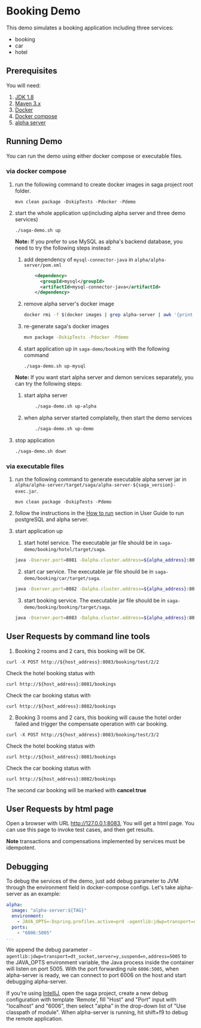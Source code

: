 # Booking Demo
This demo simulates a booking application including three services:
* booking
* car
* hotel

## Prerequisites
You will need:
1. [JDK 1.8][jdk]
2. [Maven 3.x][maven]
3. [Docker][docker]
4. [Docker compose][docker_compose]
5. [alpha server][alpha_server]

[jdk]: http://www.oracle.com/technetwork/java/javase/downloads/jdk8-downloads-2133151.html
[maven]: https://maven.apache.org/install.html
[docker]: https://www.docker.com/get-docker
[docker_compose]: https://docs.docker.com/compose/install/
[alpha_server]: https://github.com/apache/incubator-servicecomb-saga/tree/master/alpha

## Running Demo
You can run the demo using either docker compose or executable files.
### via docker compose
1. run the following command to create docker images in saga project root folder.
   ```
   mvn clean package -DskipTests -Pdocker -Pdemo
   ```

2. start the whole application up(including alpha server and three demo services)
   ```
   ./saga-demo.sh up
   ```

   **Note:** If you prefer to use MySQL as alpha's backend database, you need to try the following steps instead:
   1. add dependency of `mysql-connector-java` in `alpha/alpha-server/pom.xml`
      ```xml
          <dependency>
            <groupId>mysql</groupId>
            <artifactId>mysql-connector-java</artifactId>
          </dependency>
      ```
   2. remove alpha server's docker image
      ```bash
      docker rmi -f $(docker images | grep alpha-server | awk '{print $3}')
      ```
   3. re-generate saga's docker images
      ```bash
      mvn package -DskipTests -Pdocker -Pdemo
      ```
   4. start application up in `saga-demo/booking` with the following command
      ```
      ./saga-demo.sh up-mysql
      ```

   **Note:** If you want start alpha server and demon services separately, you can try the following steps:
   1. start alpha server
      ```bash
          ./saga-demo.sh up-alpha
      ```
   2. when alpha server started complatelly, then start the demo services
      ```bash
          ./saga-demo.sh up-demo
      ```

3. stop application
   ```
   ./saga-demo.sh down
   ```

### via executable files
1. run the following command to generate executable alpha server jar in `alpha/alpha-server/target/saga/alpha-server-${saga_version}-exec.jar`.
   ```
   mvn clean package -DskipTests -Pdemo
   ```

2. follow the instructions in the [How to run](https://github.com/apache/incubator-servicecomb-saga/blob/master/docs/user_guide.md#how-to-run) section in User Guide to run postgreSQL and alpha server.

3. start application up
   1. start hotel service. The executable jar file should be in `saga-demo/booking/hotel/target/saga`.
   ```bash
   java -Dserver.port=8081 -Dalpha.cluster.address=${alpha_address}:8080 -jar hotel-${saga_version}-exec.jar
   ```

   2. start car service. The executable jar file should be in `saga-demo/booking/car/target/saga`.
   ```bash
   java -Dserver.port=8082 -Dalpha.cluster.address=${alpha_address}:8080 -jar car-${saga_version}-exec.jar
   ```

   3. start booking service. The executable jar file should be in `saga-demo/booking/booking/target/saga`.
   ```bash
   java -Dserver.port=8083 -Dalpha.cluster.address=${alpha_address}:8080 -Dcar.service.address=${host_address}:8082 -Dhotel.service.address=${host_address}:8081  -jar booking-${saga_version}-exec.jar
   ```

## User Requests by command line tools
1. Booking 2 rooms and 2 cars, this booking will be OK.
```
curl -X POST http://${host_address}:8083/booking/test/2/2
```
Check the hotel booking status with
```
curl http://${host_address}:8081/bookings
```
Check the car booking status with
```
curl http://${host_address}:8082/bookings

```

2. Booking 3 rooms and 2 cars, this booking will cause the hotel order failed and trigger the compensate operation with car booking.
```
curl -X POST http://${host_address}:8083/booking/test/3/2
```
Check the hotel booking status with
```
curl http://${host_address}:8081/bookings
```
Check the car booking status with
```
curl http://${host_address}:8082/bookings
```
The second car booking will be marked with **cancel:true**

## User Requests by html page

Open a browser with URL http://127.0.0.1:8083, You will get a html page. You can use this page to invoke test cases, and then get results.

**Note** transactions and compensations implemented by services must be idempotent.

## Debugging

To debug the services of the demo, just add debug parameter to JVM through the environment field in docker-compose configs. Let's take alpha-server as an example:

```yaml
alpha:
  image: "alpha-server:${TAG}"
  environment:
    - JAVA_OPTS=-Dspring.profiles.active=prd -agentlib:jdwp=transport=dt_socket,server=y,suspend=n,address=5005
  ports:
    - "6006:5005"
...
```

We append the debug parameter `-agentlib:jdwp=transport=dt_socket,server=y,suspend=n,address=5005` to the JAVA_OPTS environment variable, the Java process inside the container will listen on port 5005. With the port forwarding rule `6006:5005`, when alpha-server is ready, we can connect to port 6006 on the host and start debugging alpha-server.

If  you're using [IntelliJ](https://www.jetbrains.com/idea/), open the saga project, create a new debug configuration with template 'Remote', fill "Host" and "Port" input with "localhost" and "6006", then select "alpha" in the drop-down list of "Use classpath of module". When alpha-server is running, hit shift+f9 to debug the remote application.
